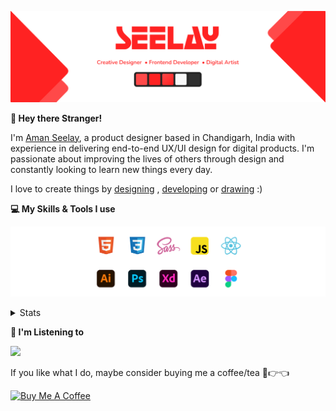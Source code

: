 [![banner](./images/seelay.svg)](https://www.seelay.in)

**👋 Hey there Stranger!**

I'm [Aman Seelay](https://www.seelay.in), a product designer based in Chandigarh, India with experience in delivering end-to-end UX/UI design for digital products. I'm passionate about improving the lives of others through design and constantly looking to learn new things every day.

I love to create things by [designing](https://www.seelay.in/#work) , [developing](https://www.seelay.in/#projects) or [drawing](https://art.seelay.in) :)

**💻 My Skills & Tools I use**

[![banner](./images/skills&tools.svg)](https://www.seelay.in/about)

<details>
  <summary>Stats</summary>

---

<!--START_SECTION:waka-->
![Profile Views](http://img.shields.io/badge/Profile%20Views-135-blue)

**🐱 My GitHub Data** 

> 🏆 256 Contributions in the Year 2022
 > 
> 📦 644.2 kB Used in GitHub's Storage 
 > 
> 💼 Opted to Hire
 > 
> 📜 2 Public Repositories 
 > 
> 🔑 34 Private Repositories  
 > 
**I'm a Night 🦉** 

```text
🌞 Morning    138 commits    ████░░░░░░░░░░░░░░░░░░░░░   15.83% 
🌆 Daytime    142 commits    ████░░░░░░░░░░░░░░░░░░░░░   16.28% 
🌃 Evening    280 commits    ████████░░░░░░░░░░░░░░░░░   32.11% 
🌙 Night      312 commits    █████████░░░░░░░░░░░░░░░░   35.78%

```
📅 **I'm Most Productive on Monday** 

```text
Monday       158 commits    ████░░░░░░░░░░░░░░░░░░░░░   18.12% 
Tuesday      95 commits     ██░░░░░░░░░░░░░░░░░░░░░░░   10.89% 
Wednesday    110 commits    ███░░░░░░░░░░░░░░░░░░░░░░   12.61% 
Thursday     154 commits    ████░░░░░░░░░░░░░░░░░░░░░   17.66% 
Friday       113 commits    ███░░░░░░░░░░░░░░░░░░░░░░   12.96% 
Saturday     118 commits    ███░░░░░░░░░░░░░░░░░░░░░░   13.53% 
Sunday       124 commits    ███░░░░░░░░░░░░░░░░░░░░░░   14.22%

```


📊 **This Week I Spent My Time On** 

```text
⌚︎ Time Zone: Asia/Kolkata

💬 Programming Languages: 
JavaScript               9 hrs 38 mins       ███████████████░░░░░░░░░░   61.72% 
Other                    5 hrs 3 mins        ████████░░░░░░░░░░░░░░░░░   32.33% 
JSON                     44 mins             █░░░░░░░░░░░░░░░░░░░░░░░░   4.77% 
YAML                     8 mins              ░░░░░░░░░░░░░░░░░░░░░░░░░   0.94% 
Markdown                 2 mins              ░░░░░░░░░░░░░░░░░░░░░░░░░   0.23%

🔥 Editors: 
VS Code                  10 hrs 11 mins      ████████████████░░░░░░░░░   66.92% 
Browser                  5 hrs 2 mins        ████████░░░░░░░░░░░░░░░░░   33.08%

💻 Operating System: 
Windows                  12 hrs 42 mins      █████████████████████████   100.0%

```

**I Mostly Code in JavaScript** 

```text
JavaScript               27 repos            ███████████████████░░░░░░   77.14% 
TypeScript               8 repos             █████░░░░░░░░░░░░░░░░░░░░   22.86%

```



 Last Updated on 17/08/2022 06:52:50 UTC
<!--END_SECTION:waka-->

---

 </details>

**🎵 I'm Listening to**

<object data="https://now-play.vercel.app/api/generate?uid=7a17a86e-d6b7-43b5-8d9c-1d6dae42a779" >

  <img src="https://now-play.vercel.app/api/generate?uid=7a17a86e-d6b7-43b5-8d9c-1d6dae42a779" />

</object>

If you like what I do, maybe consider buying me a coffee/tea 🥺👉👈

<a href="https://www.buymeacoffee.com/seelay" target="_blank"><img src="https://cdn.buymeacoffee.com/buttons/v2/default-red.png" alt="Buy Me A Coffee" width="150" ></a>
